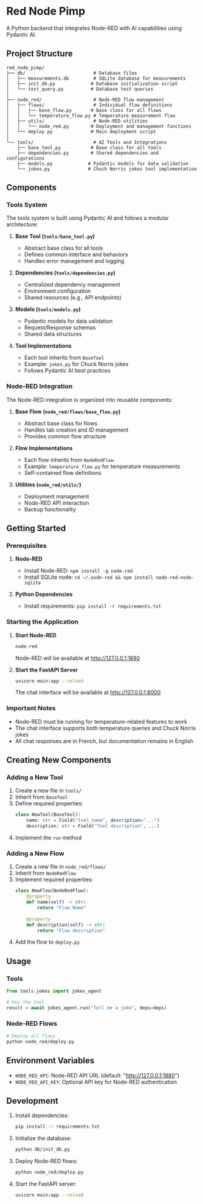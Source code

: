 # Red Node Pimp

A Python backend that integrates Node-RED with AI capabilities using Pydantic AI.

## Project Structure

```
red_node_pimp/
├── db/                         # Database files
│   ├── measurements.db         # SQLite database for measurements
│   ├── init_db.py             # Database initialization script
│   └── test_query.py          # Database test queries
│
├── node_red/                   # Node-RED flow management
│   ├── flows/                  # Individual flow definitions
│   │   ├── base_flow.py       # Base class for all flows
│   │   └── temperature_flow.py # Temperature measurement flow
│   ├── utils/                  # Node-RED utilities
│   │   └── node_red.py        # Deployment and management functions
│   └── deploy.py              # Main deployment script
│
└── tools/                      # AI Tools and Integrations
    ├── base_tool.py           # Base class for all tools
    ├── dependencies.py        # Shared dependencies and configurations
    ├── models.py             # Pydantic models for data validation
    └── jokes.py              # Chuck Norris jokes tool implementation
```

## Components

### Tools System

The tools system is built using Pydantic AI and follows a modular architecture:

1. **Base Tool (`tools/base_tool.py`)**
   - Abstract base class for all tools
   - Defines common interface and behaviors
   - Handles error management and logging

2. **Dependencies (`tools/dependencies.py`)**
   - Centralized dependency management
   - Environment configuration
   - Shared resources (e.g., API endpoints)

3. **Models (`tools/models.py`)**
   - Pydantic models for data validation
   - Request/Response schemas
   - Shared data structures

4. **Tool Implementations**
   - Each tool inherits from `BaseTool`
   - Example: `jokes.py` for Chuck Norris jokes
   - Follows Pydantic AI best practices

### Node-RED Integration

The Node-RED integration is organized into reusable components:

1. **Base Flow (`node_red/flows/base_flow.py`)**
   - Abstract base class for flows
   - Handles tab creation and ID management
   - Provides common flow structure

2. **Flow Implementations**
   - Each flow inherits from `NodeRedFlow`
   - Example: `temperature_flow.py` for temperature measurements
   - Self-contained flow definitions

3. **Utilities (`node_red/utils/`)**
   - Deployment management
   - Node-RED API interaction
   - Backup functionality

## Getting Started

### Prerequisites

1. **Node-RED**
   - Install Node-RED: `npm install -g node-red`
   - Install SQLite node: `cd ~/.node-red && npm install node-red-node-sqlite`

2. **Python Dependencies**
   - Install requirements: `pip install -r requirements.txt`

### Starting the Application

1. **Start Node-RED**
   ```bash
   node-red
   ```
   Node-RED will be available at http://127.0.0.1:1880

2. **Start the FastAPI Server**
   ```bash
   uvicorn main:app --reload
   ```
   The chat interface will be available at http://127.0.0.1:8000

### Important Notes

- Node-RED must be running for temperature-related features to work
- The chat interface supports both temperature queries and Chuck Norris jokes
- All chat responses are in French, but documentation remains in English

## Creating New Components

### Adding a New Tool

1. Create a new file in `tools/`
2. Inherit from `BaseTool`
3. Define required properties:
   ```python
   class NewTool(BaseTool):
       name: str = Field("tool_name", description="...")
       description: str = Field("Tool description", ...)
   ```
4. Implement the `run` method

### Adding a New Flow

1. Create a new file in `node_red/flows/`
2. Inherit from `NodeRedFlow`
3. Implement required properties:
   ```python
   class NewFlow(NodeRedFlow):
       @property
       def name(self) -> str:
           return "Flow Name"
           
       @property
       def description(self) -> str:
           return "Flow description"
   ```
4. Add the flow to `deploy.py`

## Usage

### Tools

```python
from tools.jokes import jokes_agent

# Use the tool
result = await jokes_agent.run("Tell me a joke", deps=deps)
```

### Node-RED Flows

```bash
# Deploy all flows
python node_red/deploy.py
```

## Environment Variables

- `NODE_RED_API`: Node-RED API URL (default: "http://127.0.0.1:1880")
- `NODE_RED_API_KEY`: Optional API key for Node-RED authentication

## Development

1. Install dependencies:
   ```bash
   pip install -r requirements.txt
   ```

2. Initialize the database:
   ```bash
   python db/init_db.py
   ```

3. Deploy Node-RED flows:
   ```bash
   python node_red/deploy.py
   ```

4. Start the FastAPI server:
   ```bash
   uvicorn main:app --reload
   ```